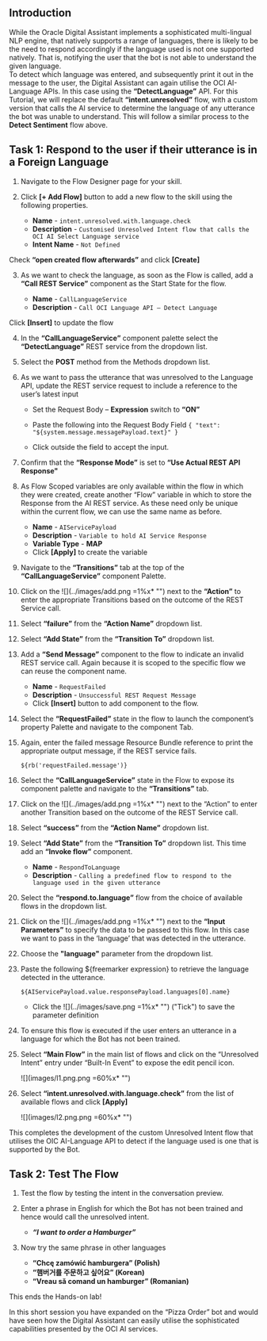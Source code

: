 
## Introduction

While the Oracle Digital Assistant implements a sophisticated multi-lingual NLP engine, that natively supports a range of languages, there is likely to be the need to respond accordingly if the language used is not one supported natively.  That is, notifying the user that the bot is not able to understand the given language.	
To detect which language was entered, and subsequently print it out in the message to the user, the Digital Assistant can again utilise the OCI AI-Language APIs.  In this case using the **“DetectLanguage”** API.
For this Tutorial, we will replace the default **“intent.unresolved”** flow, with a custom version that calls the AI service to determine the language of any utterance the bot was unable to understand.
This will follow a similar process to the **Detect Sentiment** flow above.

## Task 1: Respond to the user if their utterance is in a Foreign Language


1. Navigate to the Flow Designer page for your skill.
	
2. Click **[+ Add Flow]** button to add a new flow to the skill using the following properties.

    *   **Name** - `intent.unresolved.with.language.check`
    *   **Description** - `Customised Unresolved Intent flow that calls the OCI AI Select Language service`
    *   **Intent Name** - `Not Defined`
    	

Check **“open created flow afterwards”** and click **[Create]**

			
3. As we want to check the language, as soon as the Flow is called, add a **“Call REST Service”** component as the Start State for the flow.

    *   **Name** - `CallLanguageService`
    *   **Description** - `Call OCI Language API – Detect Language`


Click **[Insert]** to update the flow
			
4. In the **“CallLanguageService”** component palette select the **“DetectLanguage”** REST service from the dropdown list.

	
5. Select the **POST** method from the Methods dropdown list.

	
6. As we want to pass the utterance that was unresolved to the Language API, update the REST service request to include a reference to the user’s latest input

	- Set the Request Body – **Expression** switch to **“ON”**

	- Paste the following into the Request Body Field
				```
            { "text": "${system.message.messagePayload.text}" }
            ```
			
	- Click outside the field to accept the input.

7. Confirm that the **“Response Mode”** is set to **“Use Actual REST API Response"**

	
8. As Flow Scoped variables are only available within the flow in which they were created, create another “Flow” variable in which to store the Response from the AI REST service.  As these need only be unique within the current flow, we can use the same name as before.
    *   **Name** - `AIServicePayload`
    *   **Description** - `Variable to hold AI Service Response`
    *   **Variable Type** - **MAP**


    - Click **[Apply]** to create the variable
			
9. Navigate to the **“Transitions”** tab at the top of the **“CallLanguageService”** component Palette.


10. Click on the ![](../images/add.png =1%x*  "") next to the **“Action”** to enter the appropriate Transitions based on the outcome of the REST Service call.

	
11. Select **“failure”** from the **“Action Name”** dropdown list.

	
12. Select **“Add State”** from the **“Transition To”** dropdown list.

	
13. Add a **“Send Message”** component to the flow to indicate an invalid REST service call. Again because it is scoped to the specific flow we can reuse the component name.
    *   **Name** - `RequestFailed`
    *   **Description** - `Unsuccessful REST Request Message`

    - Click **[Insert]** button to add component to the flow.

14. Select the **“RequestFailed”** state in the flow to launch the component’s property Palette and navigate to the component Tab.

15. Again, enter the failed message Resource Bundle reference to print the appropriate output message, if the REST service fails.

		${rb('requestFailed.message')}

	
16. Select the **“CallLanguageService”** state in the Flow to expose its component palette and navigate to the **“Transitions”** tab.

	
17. Click on the ![](../images/add.png =1%x*  "") next to the “Action” to enter another Transition based on the outcome of the REST Service call.

	
18. Select **“success”** from the **“Action Name”** dropdown list.

	
19. Select **“Add State”** from the **“Transition To”** dropdown list.  This time add an **“Invoke flow”** component.
    *   **Name** - `RespondToLanguage`
    *   **Description** - `Calling a predefined flow to respond to the language used in the given utterance`

		

20. Select the **“respond.to.language”** flow from the choice of available flows in the dropdown list.

21. Click on the ![](../images/add.png =1%x*  "") next to the **“Input Parameters”** to specify the data to be passed to this flow.  In this case we want to pass in the ‘language’ that was detected in the utterance.

22. Choose the **"language"** parameter from the dropdown list.

23. Paste the following ${freemarker expression} to retrieve the language detected in the  utterance.

        ${AIServicePayload.value.responsePayload.languages[0].name}

	- Click the ![](../images/save.png =1%x*  "") ("Tick") to save the parameter definition
			
24. To ensure this flow is executed if the user enters an utterance in a language for which the Bot has not been trained.

25. Select **“Main Flow”** in the main list of flows and click on the “Unresolved Intent” entry under “Built-In Event” to expose the edit pencil icon.
			
	  ![](images/l1.png.png =60%x*  "")

26. Select **“intent.unresolved.with.language.check”** from the list of available flows and click **[Apply]**

	![](images/l2.png.png =60%x*  "")

This completes the development of the custom Unresolved Intent flow that utilises the OIC AI-Language API to detect if the language used is one that is supported by the Bot.


<!-- 
====================================================================
= TEST OUT THE FLOW                                                =
====================================================================
-->
## Task 2: Test The Flow
1. Test the flow by testing the intent in the conversation preview.

2. Enter a phrase in English for which the Bot has not been trained and hence would call the unresolved intent.

   - **_“I want to order a Hamburger”_**
		
3. Now try the same phrase in other languages

   - **“Chcę zamówić hamburgera” (Polish)**
   - **“햄버거를 주문하고 싶어요” (Korean)**
   - **“Vreau să comand un hamburger” (Romanian)**
		

This ends the Hands-on lab!

In this short session you have expanded on the “Pizza Order” bot and would have seen how the Digital Assistant can easily utilise the sophisticated capabilities presented by the OCI AI services.

